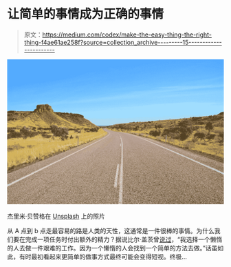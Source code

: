 # 让简单的事情成为正确的事情

> 原文：<https://medium.com/codex/make-the-easy-thing-the-right-thing-f4ae61ae258f?source=collection_archive---------15----------------------->

![](img/9560db713de8bf0c7052492c4759a53c.png)

杰里米·贝赞格在 [Unsplash](https://unsplash.com?utm_source=medium&utm_medium=referral) 上的照片

从 A 点到 b 点走最容易的路是人类的天性，这通常是一件很棒的事情。为什么我们要在完成一项任务时付出额外的精力？据说比尔·盖茨曾[说过](https://www.entrepreneur.com/article/376746)，“我选择一个懒惰的人去做一件艰难的工作。因为一个懒惰的人会找到一个简单的方法去做。”话虽如此，有时最初看起来更简单的做事方式最终可能会变得短视。终极…